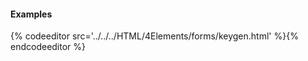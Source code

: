<section data-markdown>
<script type="text/template">
#keygen
This element is used to control the generation of key pairs in secured communications. On form submission, the browser will generate a key pair and store the private key in the browser’s private key storage and send the public key to the server.
</script>
</section>

<section data-markdown>
<script type="text/template">
###HTML5 Standard Syntax
```
<keygen
     accesskey="spaced list of accelerator key(s)"
     autofocus="true | false"
     challenge="value for generating challenge"
     class="class name(s)"
     contenteditable="true | false | inherit"
     contextmenu="id of menu"
     data-X="user-defined data"
     dir="ltr | rtl"
     disabled="disabled"
     draggable="true | false | auto"
     form="id of enclosing form"
     hidden="hidden"
     id="unique alphanumeric identifier"
     itemid="microdata id in URL format"
     itemprop="microdata value"
     itemref="space-separated list of IDs that may contain microdata"
     itemscope="itemscope"
     itemtype="microdata type in URL format"
     keytype="enumerated value for type of key (generally rsa)"
     lang="language code"
     name="field name"
     spellcheck="true | false"
     style="style information"
     tabindex="number"
     title="advisory text">
</keygen>
```
</script>
</section>

#### Examples
<section>
{% codeeditor src='../../../HTML/4Elements/forms/keygen.html' %}{% endcodeeditor %}
</section>

<section data-markdown>
<script type="text/template">
###Notes
* As an empty element when using XML-style syntax for HTML5, a trailing slash is required for this element: &lt;keygen /&gt;.
* This element was initially introduced by Netscape and, although it has been poorly documented, has been formalized for HTML5. There is strong indication that some browser vendors like Microsoft may not support this element or support it only as a dummy element.
</script>
</section>
